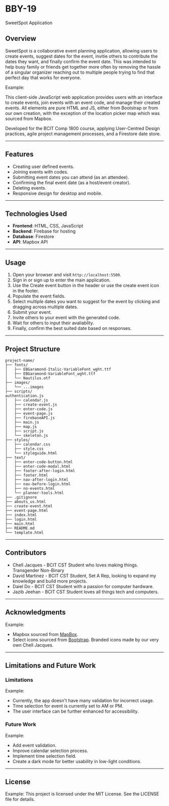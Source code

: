 # BBY-19

SweetSpot Application

## Overview

SweetSpot is a collaborative event planning application, allowing users to create events, suggest dates for the event, invitie others to contribute the dates they want, and finally confirm the event date. This was intended to help busy family or friends get together more often by removing the hassle of a singular organizer reaching out to multiple people trying to find that perfect day that works for everyone.

Example:

This client-side JavaScript web application provides users with an interface to create events, join events with an event code, and manage their created events. All elements are pure HTML and JS, either from Bootstrap or from our own creation, with the exception of the location picker map which was sourced from Mapbox.

Developed for the BCIT Comp 1800 course, applying User-Centred Design practices, agile project management processes, and a Firestore date store.

---

## Features

- Creating user defined events.
- Joining events with codes.
- Submitting event dates you can attend (as an attendee).
- Confirming the final event date (as a host/event creator).
- Deleting events.
- Responsive design for desktop and mobile.

---

## Technologies Used

- **Frontend**: HTML, CSS, JavaScript
- **Backend**: Firebase for hosting
- **Database**: Firestore
- **API**: Mapbox API

---

## Usage

1. Open your browser and visit `http://localhost:5500`.
2. Sign in or sign up to enter the main application.
3. Use the Create event button in the header or use the create event icon in the footer.
4. Populate the event fields.
5. Select multiple dates you want to suggest for the event by clicking and dragging across multiple dates.
6. Submit your event.
7. Invite others to your event with the generated code.
8. Wait for others to input their avaliablity.
9. Finally, confirm the best suited date based on responses.

---

## Project Structure

```
project-name/
├── fonts/
│   ├── EBGaramond-Italic-VariableFont_wght.ttf
│   ├── EBGaramond-VariableFont_wght.ttf
│   └── Nautilus.otf
├── images/
│   └── ...images
├── scripts/
authentication.js
│   ├── calendar.js
│   ├── create-event.js
│   ├── enter-code.js
│   ├── event-page.js
│   ├── firebaseAPI.js
│   ├── main.js
│   ├── map.js
│   ├── script.js
│   └── skeleton.js
├── styles/
│   ├── calendar.css
│   ├── style.css
│   └── styleguide.html
├── text/
│   ├── enter-code-button.html
│   ├── enter-code-modal.html
│   ├── footer-after-login.html
│   ├── footer.html
│   ├── nav-after-login.html
│   ├── nav-before-login.html
│   ├── no-events.html
│   └── planner-tools.html
├── .gitignore
├── abouts_us.html
├── create-event.html
├── event-page.html
├── index.html
├── login.html
├── main.html
├── README.md
└── template.html
```

---

## Contributors

- Chell Jacques - BCIT CST Student who loves making things. Transgender Non-Binary
- David Martinez - BCIT CST Student, Set A Rep, looking to expand my knowledge and build more projects.
- Daiel Do - BCIT CST Student with a passion for computer hardware.
- Jazib Jeehan - BCIT CST Student loves all things tech and computers.

---

## Acknowledgments

Example:

- Mapbox sourced from [MapBox](https://www.mapbox.com/).
- Select icons sourced from [Bootstrap](https://icons.getbootstrap.com/). Branded icons made by our very own Chell Jacques.

---

## Limitations and Future Work

### Limitations

Example:

- Currently, the app doesn't have many validation for incorrect usage.
- Time selection for event is currently set to AM or PM.
- The user interface can be further enhanced for accessibility.

### Future Work

Example:

- Add event validation.
- Improve calendar selection process.
- Implement time selection field.
- Create a dark mode for better usability in low-light conditions.

---

## License

Example:
This project is licensed under the MIT License. See the LICENSE file for details.
